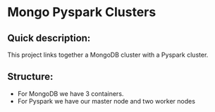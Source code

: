 # Mongo Pyspark Clusters
## Quick description: 
  This project links together a MongoDB cluster with a Pyspark cluster.
  
## Structure:
  - For MongoDB we have 3 containers.
  - For Pyspark we have our master node and two worker nodes
  
